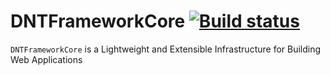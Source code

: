 # DNTFrameworkCore [![Build status](https://rabbal.visualstudio.com/DNTFrameworkCore/_apis/build/status/DNTFrameworkCore-Master-CI)](https://rabbal.visualstudio.com/DNTFrameworkCore/_build/latest?definitionId=3)


`DNTFrameworkCore` is a Lightweight and 
Extensible Infrastructure for Building Web Applications 



